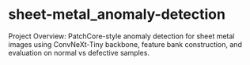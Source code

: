 # sheet-metal_anomaly-detection
Project Overview: PatchCore-style anomaly detection for sheet metal images using ConvNeXt-Tiny backbone, feature bank construction, and evaluation on normal vs defective samples.
